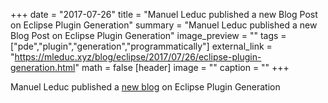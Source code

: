 +++
date = "2017-07-26"
title = "Manuel Leduc published a new Blog Post on Eclipse Plugin Generation"
summary = "Manuel Leduc published a new Blog Post on Eclipse Plugin Generation"
image_preview = ""
tags = ["pde","plugin","generation","programmatically"]
external_link = "https://mleduc.xyz/blog/eclipse/2017/07/26/eclipse-plugin-generation.html"
math = false
[header]
image = ""
caption = ""
+++


Manuel Leduc published a [new blog](https://mleduc.xyz/blog/eclipse/2017/07/26/eclipse-plugin-generation.html) on Eclipse Plugin Generation
